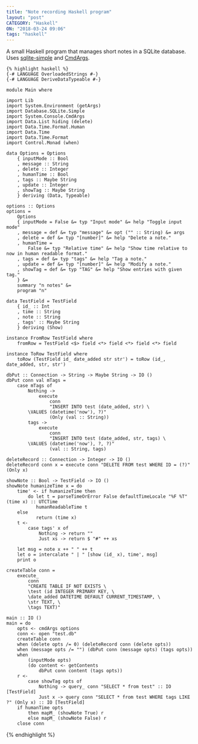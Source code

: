 ```yaml
---
title: "Note recording Haskell program"
layout: "post"
CATEGORY: "Haskell"
ON: "2018-03-24 09:06"
tags: "haskell"
---
```

A small Haskell program that manages short notes in a SQLite database. Uses <a href="https://hackage.haskell.org/package/sqlite-simple">sqlite-simple</a> and <a href="https://hackage.haskell.org/package/cmdargs">CmdArgs</a>.
<!--more-->
    {% highlight haskell %}
    {-# LANGUAGE OverloadedStrings #-}
    {-# LANGUAGE DeriveDataTypeable #-}
    
    module Main where
    
    import Lib
    import System.Environment (getArgs)
    import Database.SQLite.Simple
    import System.Console.CmdArgs
    import Data.List hiding (delete)
    import Data.Time.Format.Human
    import Data.Time
    import Data.Time.Format
    import Control.Monad (when)
    
    data Options = Options
        { inputMode :: Bool
        , message :: String
        , delete :: Integer
        , humanTime :: Bool
        , tags :: Maybe String
        , update :: Integer
        , showTag :: Maybe String
        } deriving (Data, Typeable)
    
    options :: Options
    options =
        Options
        { inputMode = False &= typ "Input mode" &= help "Toggle input mode"
        , message = def &= typ "message" &= opt ("" :: String) &= args
        , delete = def &= typ "[number]" &= help "Delete a note."
        , humanTime =
            False &= typ "Relative time" &= help "Show time relative to now in human readable format."
        , tags = def &= typ "tags" &= help "Tag a note."
        , update = def &= typ "[number]" &= help "Modify a note."
        , showTag = def &= typ "TAG" &= help "Show entries with given tag."
        } &=
        summary "n notes" &=
        program "n"
    
    data TestField = TestField
        { id_ :: Int
        , time :: String
        , note :: String
        , tags' :: Maybe String
        } deriving (Show)
    
    instance FromRow TestField where
        fromRow = TestField <$> field <*> field <*> field <*> field
    
    instance ToRow TestField where
        toRow (TestField id_ date_added str str') = toRow (id_, date_added, str, str')
    
    dbPut :: Connection -> String -> Maybe String -> IO ()
    dbPut conn val mTags =
        case mTags of
            Nothing ->
                execute
                    conn
                    "INSERT INTO test (date_added, str) \
            \VALUES (datetime('now'), ?)"
                    (Only (val :: String))
            tags ->
                execute
                    conn
                    "INSERT INTO test (date_added, str, tags) \
            \VALUES (datetime('now'), ?, ?)"
                    (val :: String, tags)
    
    deleteRecord :: Connection -> Integer -> IO ()
    deleteRecord conn x = execute conn "DELETE FROM test WHERE ID = (?)" (Only x)
    
    showNote :: Bool -> TestField -> IO ()
    showNote humanizeTime x = do
        time' <- if humanizeTime then
            do let t = parseTimeOrError False defaultTimeLocale "%F %T" (time x) :: UTCTime
               humanReadableTime t
        else
               return (time x)
        t <-
            case tags' x of
                Nothing -> return ""
                Just xs -> return $ "#" ++ xs
    
        let msg = note x ++ " " ++ t
        let o = intercalate " | " [show (id_ x), time', msg]
        print o
    
    createTable conn =
        execute_
            conn
            "CREATE TABLE IF NOT EXISTS \
            \test (id INTEGER PRIMARY KEY, \
            \date_added DATETIME DEFAULT CURRENT_TIMESTAMP, \
            \str TEXT, \
            \tags TEXT)"
    
    main :: IO ()
    main = do
        opts <- cmdArgs options
        conn <- open "test.db"
        createTable conn
        when (delete opts /= 0) (deleteRecord conn (delete opts))
        when (message opts /= "") (dbPut conn (message opts) (tags opts))
        when
            (inputMode opts)
            (do content <- getContents
                dbPut conn content (tags opts))
        r <-
            case showTag opts of
                Nothing -> query_ conn "SELECT * from test" :: IO [TestField]
                Just x -> query conn "SELECT * from test WHERE tags LIKE ?" (Only x) :: IO [TestField]
        if humanTime opts
            then mapM_ (showNote True) r
            else mapM_ (showNote False) r
        close conn
{% endhighlight %}        
